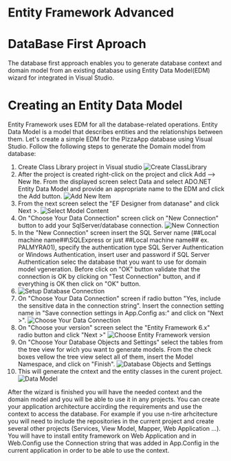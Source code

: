 # Entity Framework Advanced

# DataBase First Aproach
The database first approach enables you to generate database context and domain model from an existing database using Entity Data Model(EDM) wizard for integrated in Visual Studio.

# Creating an Entity Data Model
Entity Framework uses EDM for all the database-related operations. Entity Data Model is a model that describes entities and the relationships between them. Let's create a simple EDM for the PizzaApp database using Visual Studio. Follow the following steps to generate the Domain model from database:

1. Create Class Library project in Visual studio
![Create ClassLibrary](https://raw.githubusercontent.com/sedc-codecademy/sedc7-09-aspnetdatadriven/master/g2/Class4/img/ClassLibrary.PNG)
2. After the project is created right-click on the project and click Add --> New Ite. From the displayed screen select Data and select ADO.NET Entity Data Model and provide an appropriate name to the EDM and click the Add button.
![Add New Item](https://raw.githubusercontent.com/sedc-codecademy/sedc7-09-aspnetdatadriven/master/g2/Class4/img/NewItem.JPG)
3. From the next screen select the "EF Designer from datanase" and click Next >.
![Select Model Content](https://raw.githubusercontent.com/sedc-codecademy/sedc7-09-aspnetdatadriven/master/g2/Class4/img/WizzardStep1.JPG)
4. On "Choose Your Data Connection" screen click on "New Connection" button to add your SqlServer/database connection.
![New Connection](https://raw.githubusercontent.com/sedc-codecademy/sedc7-09-aspnetdatadriven/master/g2/Class4/img/WizzardStep2.JPG)
5. In the "New Connection" screen insert the SQL Server name (##Local machine name##\SQLExpress or just ##Local machine name## ex. PALMYRA01), specify the authentication type SQL Server Authentication or Windows Authentication, insert user and password if SQL Server Authentication selec the database that you want to use for domain model vgeneration. Before click on "OK" button validate that the connection is OK by clicking on "Test Connection" button, and if everything is OK then click on "OK" button.
6. ![Setup Database Connection](https://raw.githubusercontent.com/sedc-codecademy/sedc7-09-aspnetdatadriven/master/g2/Class4/img/WizzardStep3.JPG)
6. On "Choose Your Data Connection" screen if radio button "Yes, include the sensitive data in the connection string". Insert the connection setting name in "Save connection settings in App.Config as:" and click on "Next >".
![Choose Your Data Connection](https://raw.githubusercontent.com/sedc-codecademy/sedc7-09-aspnetdatadriven/master/g2/Class4/img/WizzardStep4.JPG)
7. On "Choose your version" screen select the "Entity Framework 6.x" radio button and click "Next >"
![Choose Entity Framework version](https://raw.githubusercontent.com/sedc-codecademy/sedc7-09-aspnetdatadriven/master/g2/Class4/img/WizzardStep5.JPG)
8. On "Choose Your Database Objects and Settings" select the tables from the tree view for wich you want to generate models. From the check boxes vellow the tree view select all of them, insert the Model Namespace, and click on "Finish".
![Database Objects and Settings](https://raw.githubusercontent.com/sedc-codecademy/sedc7-09-aspnetdatadriven/master/g2/Class4/img/WizzardStep6.JPG)
9. This will generate the cntext and the entity classes in the curent project.
![Data Model](https://raw.githubusercontent.com/sedc-codecademy/sedc7-09-aspnetdatadriven/master/g2/Class4/img/WizzardStep7.JPG)

After the wizard is finished you will have the needed context and the domain model and you will be able to use it in any projects. You can create your application architecture accirding the requirements and use the context to access the database. For example if you use n-tire arhcitecture you will need to include the repositories in the current project and create several other projects (Services, View Model, Mapper, Web Application ...). You will have to install entity framework on Web Application and in Web.Config use the Connection string that was added in App.Config in the current application in order to be able to use the context.
